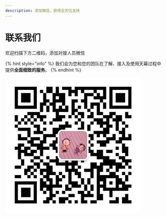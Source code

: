 ```yaml
---
description: 添加微信，获得全方位支持
---
```


# 联系我们

欢迎扫描下方二维码，添加对接人员微信

{% hint style="info" %}
我们会为您和您的团队在了解、接入及使用天幕过程中提供**全面细致的服务**。
{% endhint %}

![&#x5929;&#x5E55;&#x5BF9;&#x63A5;&#x4EBA;&#x5458;&#x5FAE;&#x4FE1;](.gitbook/assets/wei-xin-tu-pian-20191009150820%20%283%29.jpg)

